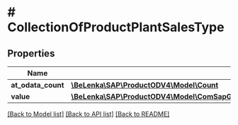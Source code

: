 # # CollectionOfProductPlantSalesType

## Properties

Name | Type | Description | Notes
------------ | ------------- | ------------- | -------------
**at_odata_count** | [**\BeLenka\SAP\ProductODV4\Model\Count**](Count.md) |  | [optional]
**value** | [**\BeLenka\SAP\ProductODV4\Model\ComSapGatewaySrvdA2xApiProduct2V0001ProductPlantSalesType[]**](ComSapGatewaySrvdA2xApiProduct2V0001ProductPlantSalesType.md) |  | [optional]

[[Back to Model list]](../../README.md#models) [[Back to API list]](../../README.md#endpoints) [[Back to README]](../../README.md)
